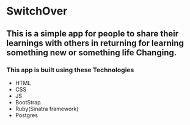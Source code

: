 # SwitchOver

## This is a simple app for people to share their learnings with others in returning for learning something new or something life Changing.

### This app is built using these Technologies
 * HTML
 * CSS
 * JS
 * BootStrap
 * Ruby(Sinatra framework)
 * Postgres
